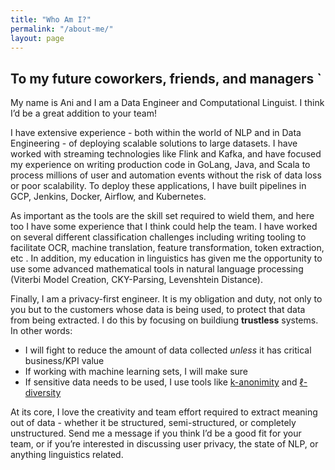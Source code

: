 ```yaml
---
title: "Who Am I?"
permalink: "/about-me/"
layout: page
---
```


## To my future coworkers, friends, and managers `
My name is Ani and I am a Data Engineer and Computational Linguist. I think I’d be a great addition to your team!

I  have extensive experience - both within the world of NLP and in Data Engineering - of deploying scalable solutions to large datasets. I have worked with streaming technologies like Flink and Kafka, and have focused my experience on writing production code in GoLang, Java, and Scala to process millions of user and automation events without the risk of data loss or poor scalability. To deploy these applications, I have built pipelines in GCP, Jenkins, Docker, Airflow, and Kubernetes.

As important as the tools are the skill set required to wield them, and here too I have some experience that I think could help the team. I have worked on several different classification challenges including writing tooling to facilitate OCR, machine translation, feature transformation, token extraction, etc . In addition, my education in linguistics has given me the opportunity to use some advanced mathematical tools in natural language processing (Viterbi Model Creation, CKY-Parsing, Levenshtein Distance).

Finally, I am a privacy-first engineer. It is my obligation and duty, not only to you but to the customers whose data is being used, to protect that data from being extracted. I do this by focusing on buildiung **trustless** systems. In other words:
- I will fight to reduce the amount of data collected _unless_ it has critical business/KPI value
- If working with machine learning sets, I will make sure
- If sensitive data needs to be used, I use tools like [k-anonimity](https://en.wikipedia.org/wiki/K-anonymity) and [ℓ-diversity](https://en.wikipedia.org/wiki/L-diversity)

At its core, I love the creativity and team effort required to extract meaning out of data - whether it be structured, semi-structured, or completely unstructured. Send me a message if you think I’d be a good fit for your team, or if you’re interested in discussing user privacy, the state of NLP, or anything linguistics related.
